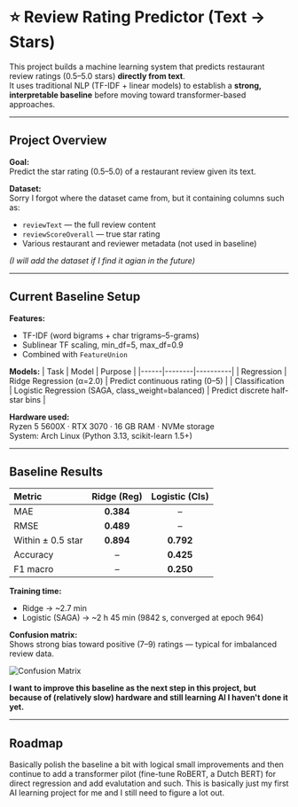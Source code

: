# ⭐ Review Rating Predictor (Text → Stars)

This project builds a machine learning system that predicts restaurant review ratings (0.5–5.0 stars) **directly from text**.  
It uses traditional NLP (TF-IDF + linear models) to establish a **strong, interpretable baseline** before moving toward transformer-based approaches.

---

## Project Overview

**Goal:**  
Predict the star rating (0.5–5.0) of a restaurant review given its text.

**Dataset:**  
Sorry I forgot where the dataset came from, but it containing columns such as:
- `reviewText` — the full review content  
- `reviewScoreOverall` — true star rating  
- Various restaurant and reviewer metadata (not used in baseline)

*(I will add the dataset if I find it agian in the future)*

---

## Current Baseline Setup

**Features:**
- TF-IDF (word bigrams + char trigrams–5-grams)
- Sublinear TF scaling, min_df=5, max_df=0.9  
- Combined with `FeatureUnion`

**Models:**
| Task | Model | Purpose |
|------|--------|----------|
| Regression | Ridge Regression (α=2.0) | Predict continuous rating (0–5) |
| Classification | Logistic Regression (SAGA, class_weight=balanced) | Predict discrete half-star bins |

**Hardware used:**  
Ryzen 5 5600X · RTX 3070 · 16 GB RAM · NVMe storage  
System: Arch Linux (Python 3.13, scikit-learn 1.5+)

---

## Baseline Results

| Metric | Ridge (Reg) | Logistic (Cls) |
|:--------|:-------------:|:---------------:|
| MAE | **0.384** | – |
| RMSE | **0.489** | – |
| Within ± 0.5 star | **0.894** | **0.792** |
| Accuracy | – | **0.425** |
| F1 macro | – | **0.250** |

**Training time:**  
- Ridge → ~2.7 min  
- Logistic (SAGA) → ~2 h 45 min (9842 s, converged at epoch 964)

**Confusion matrix:**  
Shows strong bias toward positive (7–9) ratings — typical for imbalanced review data.

![Confusion Matrix](reports/baseline/confusion_matrix.png)


**I want to improve this baseline as the next step in this project, but because of (relatively slow) hardware and still learning AI I haven't done it yet.**

---

## Roadmap

Basically polish the baseline a bit with logical small improvements and then continue to add a transformer pilot (fine-tune RoBERT, a Dutch BERT) for direct regression and add evalutation and such. This is basically just my first AI learning project for me and I still need to figure a lot out.


